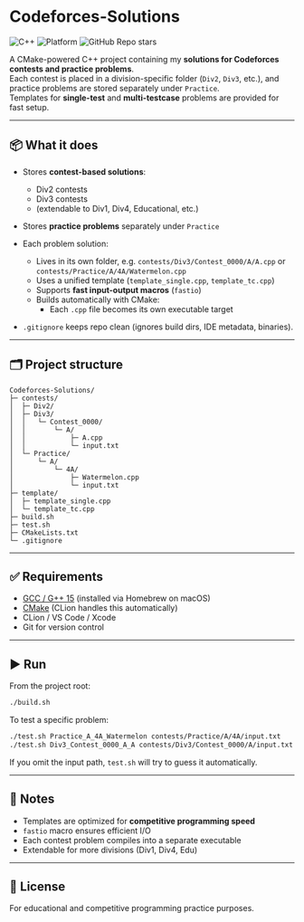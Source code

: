 # Codeforces-Solutions

![C++](https://img.shields.io/badge/Language-C++-blue)
![Platform](https://img.shields.io/badge/IDE-CLion%20%7C%20VS%20Code%20%7C%20Xcode-orange)
![GitHub Repo stars](https://img.shields.io/github/stars/IDGwork/Codeforces-Solutions?style=social)

A CMake-powered C++ project containing my **solutions for Codeforces contests and practice problems**.  
Each contest is placed in a division-specific folder (`Div2`, `Div3`, etc.), and practice problems are stored separately under `Practice`.  
Templates for **single-test** and **multi-testcase** problems are provided for fast setup.

---

## 📦 What it does

- Stores **contest-based solutions**:
    - Div2 contests
    - Div3 contests
    - (extendable to Div1, Div4, Educational, etc.)
- Stores **practice problems** separately under `Practice`
- Each problem solution:
    - Lives in its own folder, e.g. `contests/Div3/Contest_0000/A/A.cpp` or `contests/Practice/A/4A/Watermelon.cpp`
    - Uses a unified template (`template_single.cpp`, `template_tc.cpp`)
    - Supports **fast input-output macros** (`fastio`)
    - Builds automatically with CMake:
      - Each `.cpp` file becomes its own executable target

- `.gitignore` keeps repo clean (ignores build dirs, IDE metadata, binaries).

---

## 🗂 Project structure

```
Codeforces-Solutions/
├─ contests/
│  ├─ Div2/
│  ├─ Div3/
│  │   └─ Contest_0000/
│  │       └─ A/
│  │           ├─ A.cpp
│  │           └─ input.txt
│  └─ Practice/
│      └─ A/
│          └─ 4A/
│              ├─ Watermelon.cpp
│              └─ input.txt
├─ template/
│  ├─ template_single.cpp
│  └─ template_tc.cpp
├─ build.sh
├─ test.sh
├─ CMakeLists.txt
└─ .gitignore
```

---

## ✅ Requirements

- [GCC / G++ 15](https://gcc.gnu.org/) (installed via Homebrew on macOS)
- [CMake](https://cmake.org/) (CLion handles this automatically)
- CLion / VS Code / Xcode
- Git for version control

---

## ▶️ Run

From the project root:

```bash
./build.sh
```

To test a specific problem:

```bash
./test.sh Practice_A_4A_Watermelon contests/Practice/A/4A/input.txt
./test.sh Div3_Contest_0000_A_A contests/Div3/Contest_0000/A/input.txt
```

If you omit the input path, `test.sh` will try to guess it automatically.

---

## 📌 Notes

- Templates are optimized for **competitive programming speed**
- `fastio` macro ensures efficient I/O
- Each contest problem compiles into a separate executable
- Extendable for more divisions (Div1, Div4, Edu)

---

## 📄 License

For educational and competitive programming practice purposes.
